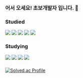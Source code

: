 
### 어서 오세요! 초보개발자 입니다. 👋

<!--
**jaesimin0903/jaesimin0903** is a ✨ _special_ ✨ repository because its `README.md` (this file) appears on your GitHub profile.

Here are some ideas to get you started:

- 🔭 I’m currently working on ...
- 🌱 I’m currently learning ...
- 👯 I’m looking to collaborate on ...
- 🤔 I’m looking for help with ...
- 💬 Ask me about ...
- 📫 How to reach me: ...
- 😄 Pronouns: ...
- ⚡ Fun fact: ...
-->

### Studied 
<a target="_blank"><img src="https://img.shields.io/badge/C++-00599C?style=flat-square&logo=C%2B%2B&logoColor=white"/></a>
<a target="_blank"><img src="https://img.shields.io/badge/Java-007396?style=flat-square&logo=Java&logoColor=white"/></a>
<a target="_blank"><img src="https://img.shields.io/badge/HTML-E34F26?style=flat-square&logo=html5&logoColor=white"/></a>
<a target="_blank"><img src="https://img.shields.io/badge/CSS-1572B6?style=flat-square&logo=css3&logoColor=white"/></a>
<a target="_blank"><img src="https://img.shields.io/badge/JavaScript-F7DF1E?style=flat-square&logo=JavaScript&logoColor=white"/></a>

### Studying
<a target="_blank"><img src="https://img.shields.io/badge/React-61DAFB?style=flat-square&logo=React&logoColor=white"/></a>
<a target="_blank"><img src="https://img.shields.io/badge/CSharp-239120?style=flat-square&logo=CSharp&logoColor=white"/></a>
<a target="_blank"><img src="https://img.shields.io/badge/Node.JS-339933?style=flat-square&logo=Node.JS&logoColor=white"/></a>
<a target="_blank"><img src="https://img.shields.io/badge/HypherLedgerFabric-2F3134?style=flat-square&logo=Hyperledger&logoColor=white"/></a>

###
[![Solved.ac Profile](http://mazassumnida.wtf/api/v2/generate_badge?boj=jaesimin0903)](https://solved.ac/jaesimin0903/)
